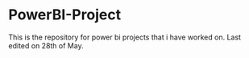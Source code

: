 # PowerBI-Project
This is the repository for power bi projects that i have worked on.
 Last edited on 28th of May.
